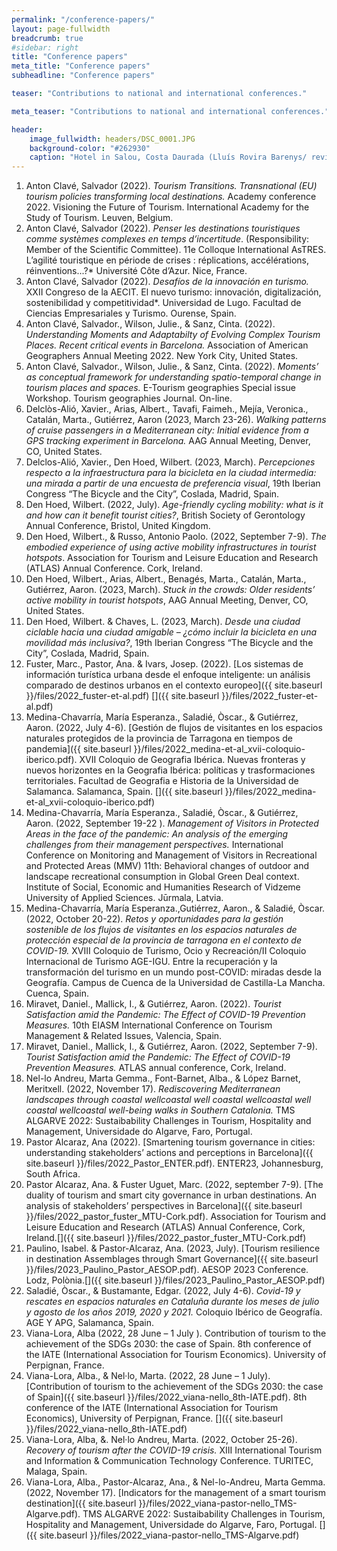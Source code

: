 ```yaml
---
permalink: "/conference-papers/"
layout: page-fullwidth
breadcrumb: true
#sidebar: right
title: "Conference papers"
meta_title: "Conference papers"
subheadline: "Conference papers"

teaser: "Contributions to national and international conferences." 

meta_teaser: "Contributions to national and international conferences."

header:
    image_fullwidth: headers/DSC_0001.JPG
    background-color: "#262930"
    caption: "Hotel in Salou, Costa Daurada (Lluís Rovira Barenys/ revistacambrils.cat)"
---
```


1. Anton Clavé, Salvador (2022). *Tourism Transitions. Transnational (EU) tourism policies transforming local destinations.* Academy conference 2022. Visioning the Future of Tourism. International Academy for the Study of Tourism. Leuven, Belgium.
3. Anton Clavé, Salvador (2022). *Penser les destinations touristiques comme systèmes complexes en temps d’incertitude*. (Responsibility: Member of the Scientific Committee). 11e Colloque International AsTRES. L’agilité touristique en période de crises : réplications, accélérations, réinventions...?* Université Côte d’Azur. Nice, France.
4. Anton Clavé, Salvador (2022). *Desafíos de la innovación en turismo.* XXII Congreso de la AECIT. El nuevo turismo: innovación, digitalización, sostenibilidad y competitividad*. Universidad de Lugo. Facultad de Ciencias Empresariales y Turismo. Ourense, Spain. 
1. Anton Clavé, Salvador., Wilson, Julie., & Sanz, Cinta. (2022). *Understanding Moments and Adaptabilty of Evolving Complex Tourism Places. Recent critical events in Barcelona.* Association of American Geographers Annual Meeting 2022. New York City, United States. 
2. Anton Clavé, Salvador., Wilson, Julie., & Sanz, Cinta. (2022). *Moments’ as conceptual framework for understanding spatio-temporal change in tourism places and spaces.* E-Tourism geographies Special issue Workshop. Tourism geographies Journal. On-line.
4. Delclòs-Alió, Xavier., Arias, Albert., Tavafi, Faimeh., Mejía, Veronica., Catalán, Marta., Gutiérrez, Aaron (2023, March 23-26). *Walking patterns of cruise passengers in a Mediterranean city: Initial evidence from a GPS tracking experiment in Barcelona.* AAG Annual Meeting, Denver, CO, United States.
5. Delclos-Alió, Xavier., Den Hoed, Wilbert. (2023, March). *Percepciones respecto a la infraestructura para la bicicleta en la ciudad intermedia: una mirada a partir de una encuesta de preferencia visual*, 19th Iberian Congress “The Bicycle and the City”, Coslada, Madrid, Spain.
3. Den Hoed, Wilbert. (2022, July). *Age-friendly cycling mobility: what is it and how can it benefit tourist cities?*, British Society of Gerontology Annual Conference, Bristol, United Kingdom.
6. Den Hoed, Wilbert., & Russo, Antonio Paolo. (2022, September 7-9). *The embodied experience of using active mobility infrastructures in tourist hotspots*. Association for Tourism and Leisure Education and Research (ATLAS) Annual Conference. Cork, Ireland.
7. Den Hoed, Wilbert., Arias, Albert., Benagés, Marta., Catalán, Marta., Gutiérrez, Aaron. (2023, March). *Stuck in the crowds: Older residents’ active mobility in tourist hotspots*, AAG Annual Meeting, Denver, CO, United States.
8. Den Hoed, Wilbert. & Chaves, L. (2023, March). *Desde una ciudad ciclable hacia una ciudad amigable – ¿cómo incluir la bicicleta en una movilidad más inclusiva?*, 19th Iberian Congress “The Bicycle and the City”, Coslada, Madrid, Spain.
9. Fuster, Marc., Pastor, Ana. & Ivars, Josep. (2022). [Los sistemas de información turística urbana desde el enfoque inteligente: un análisis comparado de destinos urbanos en el contexto europeo]({{ site.baseurl }}/files/2022_fuster-et-al.pdf) [<cite class='fa-solid fa-lg fa-file-pdf'></cite>]({{ site.baseurl }}/files/2022_fuster-et-al.pdf)
10. Medina-Chavarría, María Esperanza., Saladié, Òscar., & Gutiérrez, Aaron. (2022, July 4-6). [Gestión de flujos de visitantes en los espacios naturales protegidos de la provincia de Tarragona en tiempos de pandemia]({{ site.baseurl }}/files/2022_medina-et-al_xvii-coloquio-iberico.pdf). XVII Coloquio de Geografia Ibérica. Nuevas fronteras y nuevos horizontes en la Geografia Ibérica: políticas y trasformaciones territoriales. Facultad de Geografia e Historia de la Universidad de Salamanca. Salamanca, Spain. [<cite class='fa-solid fa-lg fa-file-pdf'></cite>]({{ site.baseurl }}/files/2022_medina-et-al_xvii-coloquio-iberico.pdf)
11. Medina-Chavarría, María Esperanza., Saladié, Òscar., & Gutiérrez, Aaron. (2022, September 19-22 ). *Management of Visitors in Protected Areas in the face of the pandemic: An analysis of the emerging challenges from their management perspectives.* International Conference on Monitoring and Management of Visitors in Recreational and Protected Areas (MMV) 11th: Behavioral changes of outdoor and landscape recreational consumption in Global Green Deal context. Institute of Social, Economic and Humanities Research of Vidzeme University of Applied Sciences. Jūrmala, Latvia.
12. Medina-Chavarría, María Esperanza.,Gutiérrez, Aaron., & Saladié, Òscar. (2022, October 20-22). *Retos y oportunidades para la gestión sostenible de los flujos de visitantes en los espacios naturales de protección especial de la provincia de tarragona en el contexto de COVID-19.* XVIII Coloquio de Turismo, Ocio y Recreación/II Coloquio Internacional de Turismo AGE-IGU. Entre la recuperación y la transformación del turismo en un mundo post-COVID: miradas desde la Geografía. Campus de Cuenca de la Universidad de Castilla-La Mancha. Cuenca, Spain.
13. Miravet, Daniel., Mallick, I., & Gutiérrez, Aaron. (2022). *Tourist Satisfaction amid the Pandemic: The Effect of COVID-19 Prevention Measures.* 10th EIASM International Conference on Tourism Management & Related Issues, Valencia, Spain.
14. Miravet, Daniel., Mallick, I., & Gutiérrez, Aaron. (2022, September 7-9). *Tourist Satisfaction amid the Pandemic: The Effect of COVID-19 Prevention Measures.* ATLAS annual conference, Cork, Ireland. 
15. Nel-lo Andreu, Marta Gemma., Font-Barnet, Alba., & López Barnet, Meritxell. (2022, November 17). *Rediscovering Mediterranean landscapes through coastal wellcoastal well coastal wellcoastal well coastal wellcoastal well-being walks in Southern Catalonia.* TMS ALGARVE 2022: Sustaibability Challenges in Tourism, Hospitality and Management, Universidade do Algarve, Faro, Portugal.
16. Pastor Alcaraz, Ana (2022). [Smartening tourism governance in cities: understanding stakeholders’ actions and perceptions in Barcelona]({{ site.baseurl }}/files/2022_Pastor_ENTER.pdf). ENTER23, Johannesburg, South Africa.
17. Pastor Alcaraz, Ana. & Fuster Uguet, Marc. (2022, september 7-9). [The duality of tourism and smart city governance in urban destinations. An analysis of stakeholders’ perspectives in Barcelona]({{ site.baseurl }}/files/2022_pastor_fuster_MTU-Cork.pdf). Association for Tourism and Leisure Education and Research (ATLAS) Annual Conference, Cork, Ireland.[<cite class='fa-solid fa-lg fa-file-pdf'></cite>]({{ site.baseurl }}/files/2022_pastor_fuster_MTU-Cork.pdf)
18. Paulino, Isabel. & Pastor-Alcaraz, Ana. (2023, July). [Tourism resilience in destination Assemblages through Smart Governance]({{ site.baseurl }}/files/2023_Paulino_Pastor_AESOP.pdf). AESOP 2023 Conference. Lodz, Polònia.[<cite class='fa-solid fa-lg fa-file-pdf'></cite>]({{ site.baseurl }}/files/2023_Paulino_Pastor_AESOP.pdf)
19. Saladié, Òscar., & Bustamante, Edgar. (2022, July 4-6). *Covid-19 y rescates en espacios naturales en Cataluña durante los meses de julio y agosto de los años 2019, 2020 y 2021.* Coloquio Ibérico de Geografía. AGE Y APG, Salamanca, Spain.
20. Viana-Lora, Alba (2022, 28 June – 1 July ). Contribution of tourism to the achievement of the SDGs 2030: the case of Spain. 8th conference of the IATE (International Association for Tourism Economics). University of Perpignan, France.
21. Viana-Lora, Alba., & Nel·lo, Marta. (2022, 28 June – 1 July). [Contribution of tourism to the achievement of the SDGs 2030: the case of Spain]({{ site.baseurl }}/files/2022_viana-nello_8th-IATE.pdf). 8th conference of the IATE (International Association for Tourism Economics), University of Perpignan, France. [<cite class='fa-solid fa-lg fa-file-pdf'></cite>]({{ site.baseurl }}/files/2022_viana-nello_8th-IATE.pdf)
22. Viana-Lora, Alba, &. Nel·lo Andreu, Marta. (2022, October 25-26). *Recovery of tourism after the COVID-19 crisis.* XIII International Tourism and Information & Communication Technology Conference. TURITEC, Malaga, Spain.
23. Viana-Lora, Alba., Pastor-Alcaraz, Ana., & Nel-lo-Andreu, Marta Gemma. (2022, November 17). [Indicators for the management of a smart tourism destination]({{ site.baseurl }}/files/2022_viana-pastor-nello_TMS-Algarve.pdf). TMS ALGARVE 2022: Sustaibability Challenges in Tourism, Hospitality and Management, Universidade do Algarve, Faro, Portugal. [<cite class='fa-solid fa-lg fa-file-pdf'></cite>]({{ site.baseurl }}/files/2022_viana-pastor-nello_TMS-Algarve.pdf)



